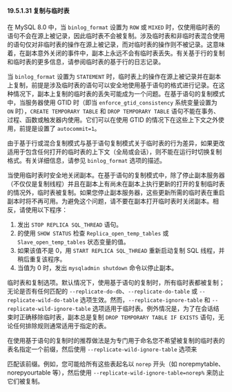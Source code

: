 #### 19.5.1.31 复制与临时表

在 MySQL 8.0 中，当 `binlog_format` 设置为 `ROW` 或 `MIXED` 时，仅使用临时表的语句不会在源上被记录，因此临时表不会被复制。涉及临时表和非临时表混合使用的语句仅对非临时表的操作在源上被记录，而对临时表的操作则不被记录。这意味着，在副本意外关闭的事件中，副本上永远不会有临时表丢失。有关基于行的复制和临时表的更多信息，请参阅临时表的基于行的日志记录。

当 `binlog_format` 设置为 `STATEMENT` 时，临时表上的操作在源上被记录并在副本上复制，前提是涉及临时表的语句可以安全地使用基于语句的格式进行记录。在这种情况下，副本上复制的临时表的丢失可能成为一个问题。在基于语句的复制模式中，当服务器使用 GTID 时（即当 `enforce_gtid_consistency` 系统变量设置为 `ON` 时），`CREATE TEMPORARY TABLE` 和 `DROP TEMPORARY TABLE` 语句不能在事务、过程、函数或触发器内使用。它们可以在使用 GTID 的情况下在这些上下文之外使用，前提是设置了 `autocommit=1`。

由于基于行或混合复制模式与基于语句复制模式关于临时表的行为差异，如果更改适用于包含任何打开的临时表的上下文（全局或会话），则不能在运行时切换复制格式。有关详细信息，请参见 `binlog_format` 选项的描述。

当使用临时表时安全地关闭副本。在基于语句的复制模式中，除了停止副本服务器（不仅仅是复制线程）并且在副本上有尚未在副本上执行更新的打开的复制临时表的情况外，临时表被复制。如果您停止副本服务器，这些更新所需的临时表在重启副本时将不再可用。为避免这个问题，请不要在副本打开临时表时关闭副本。相反，请使用以下程序：

1. 发出 `STOP REPLICA SQL_THREAD` 语句。
2. 的使用 `SHOW STATUS` 检查 `Replica_open_temp_tables` 或 `Slave_open_temp_tables` 状态变量的值。
3. 如果该值不是 0，用 `START REPLICA SQL_THREAD` 重新启动复制 SQL 线程，并稍后重复该程序。
4. 当值为 0 时，发出 `mysqladmin shutdown` 命令以停止副本。

临时表和复制选项。默认情况下，使用基于语句的复制时，所有临时表都被复制；无论是否有任何匹配的 `--replicate-do-db`、`--replicate-do-table` 或 `--replicate-wild-do-table` 选项生效。然而，`--replicate-ignore-table` 和 `--replicate-wild-ignore-table` 选项适用于临时表。例外情况是，为了在会话结束时正确移除临时表，副本总是复制 `DROP TEMPORARY TABLE IF EXISTS` 语句，无论任何排除规则通常适用于指定的表。

在使用基于语句的复制时的推荐做法是为专门用于命名您不希望被复制的临时表的表名指定一个前缀，然后使用 `--replicate-wild-ignore-table` 选项来

匹配该前缀。例如，您可能给所有这些表起名以 `norep` 开头（如 norepmytable、norepyourtable 等），然后使用 `--replicate-wild-ignore-table=norep%` 来防止它们被复制。